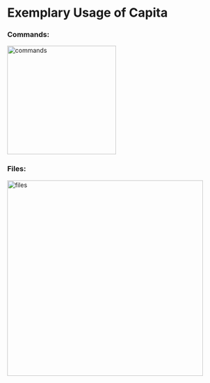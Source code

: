 # Exemplary Usage of Capita

### Commands: <br>
<img src="https://cdn.discordapp.com/attachments/601419709560127498/678555477994373120/commands.PNG" width="250" title="commands">

### Files: <br>
<img src="https://cdn.discordapp.com/attachments/601419709560127498/678555476660584458/document.PNG" width="450" title="files">

